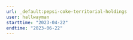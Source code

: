 ```yaml
---
url: _default:pepsi-coke-territorial-holdings
user: hallwayman
starttime: "2023-04-22"
endtime: "2023-06-22"
---
```

<reserve />